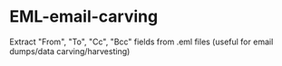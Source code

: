 # EML-email-carving
Extract "From", "To", "Cc", "Bcc" fields from .eml files (useful for email dumps/data carving/harvesting)

